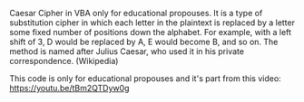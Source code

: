 Caesar Cipher in VBA only for educational propouses. It is a type of substitution cipher in which each letter in the plaintext is replaced by a letter some fixed number of positions down the alphabet. For example, with a left shift of 3, D would be replaced by A, E would become B, and so on. The method is named after Julius Caesar, who used it in his private correspondence. (Wikipedia)

This code is only for educational propouses and it's part from this video: https://youtu.be/tBm2QTDyw0g
